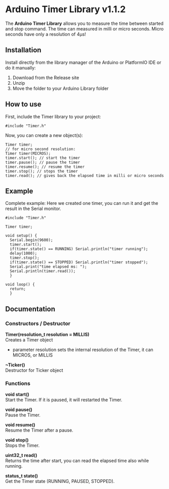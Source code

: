 # Arduino Timer Library v1.1.2

The **Arduino Timer Library** allows you to measure the time between started and stop command. The time can measured in milli or micro seconds. Micro seconds have only a resolution of 4µs!

## Installation
Install directly from the library manager of the Arduino or PlatformIO IDE or do it manually:

1. Download from the Release site
2. Unzip
3. Move the folder to your Arduino Library folder 

## How to use

First, include the Timer library to your project:

```
#include "Timer.h"
```

Now, you can create a new object(s):

```
Timer timer;
// for micro second resolution:
Timer timer(MICROS);
timer.start(); // start the timer
timer.pause(); // pause the timer
timer.resume(); // resume the timer
timer.stop(); // stops the timer
timer.read(); // gives back the elapsed time in milli or micro seconds
```

## Example

Complete example: Here we created one timer, you can run it and get the result in the Serial monitor.

```
#include "Timer.h"

Timer timer;

void setup() {
  Serial.begin(9600);
  timer.start();
  if(timer.state() == RUNNING) Serial.println("timer running");
  delay(1000);
  timer.stop();
  if(timer.state() == STOPPED) Serial.println("timer stopped");
  Serial.print("time elapsed ms: ");
  Serial.println(timer.read());
  }

void loop() {
  return;
  }

```

## Documentation

### Constructors / Destructor

**Timer(resolution_t resolution = MILLIS)**<br>
Creates a Timer object
- parameter resolution sets the internal resolution of the Timer, it can MICROS, or MILLIS

**~Ticker()**<br>
Destructor for Ticker object
	
### Functions

**void start()**<br>
Start the Timer. If it is paused, it will restarted the Timer.

**void pause()**<br>
Pause the Timer.

**void resume()**<br>
Resume the Timer after a pause.

**void stop()**<br>
Stops the Timer.

**uint32_t read()**<br>
Returns the time after start, you can read the elapsed time also while running.

**status_t state()**<br>
Get the Timer state (RUNNING, PAUSED, STOPPED).
